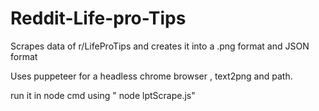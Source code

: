 # Reddit-Life-pro-Tips
Scrapes data of r/LifeProTips and creates it into a .png format and JSON format

Uses puppeteer for a headless chrome browser , text2png and path.

run it in node cmd using " node lptScrape.js"
